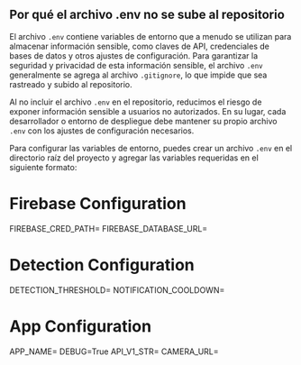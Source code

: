 ## Por qué el archivo .env no se sube al repositorio

El archivo `.env` contiene variables de entorno que a menudo se utilizan para almacenar información sensible, como claves de API, credenciales de bases de datos y otros ajustes de configuración. Para garantizar la seguridad y privacidad de esta información sensible, el archivo `.env` generalmente se agrega al archivo `.gitignore`, lo que impide que sea rastreado y subido al repositorio.

Al no incluir el archivo `.env` en el repositorio, reducimos el riesgo de exponer información sensible a usuarios no autorizados. En su lugar, cada desarrollador o entorno de despliegue debe mantener su propio archivo `.env` con los ajustes de configuración necesarios.

Para configurar las variables de entorno, puedes crear un archivo `.env` en el directorio raíz del proyecto y agregar las variables requeridas en el siguiente formato:

# Firebase Configuration
FIREBASE_CRED_PATH=
FIREBASE_DATABASE_URL=
# Detection Configuration
DETECTION_THRESHOLD=
NOTIFICATION_COOLDOWN=

# App Configuration
APP_NAME=
DEBUG=True
API_V1_STR=
CAMERA_URL=

